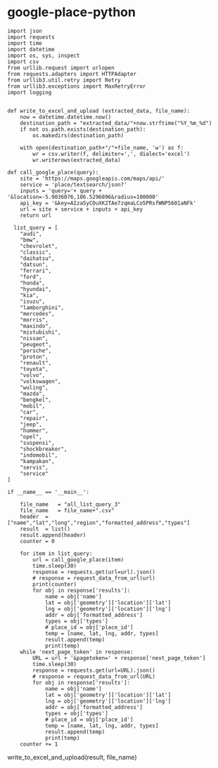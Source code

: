 # google-place-python

	import json
	import requests
	import time
	import datetime
	import os, sys, inspect
	import csv
	from urllib.request import urlopen
	from requests.adapters import HTTPAdapter
	from urllib3.util.retry import Retry
	from urllib3.exceptions import MaxRetryError
	import logging


	def write_to_excel_and_upload (extracted_data, file_name):
		now = datetime.datetime.now()
		destination_path = "extracted_data/"+now.strftime("%Y_%m_%d")
		if not os.path.exists(destination_path):
			os.makedirs(destination_path)

		with open(destination_path+"/"+file_name, 'w') as f:
			wr = csv.writer(f, delimiter=',', dialect='excel')
			wr.writerows(extracted_data)

	def call_google_place(query):
		site = 'https://maps.googleapis.com/maps/api/'
		service = 'place/textsearch/json?'
		inputs = 'query='+ query + '&location=-5.9036076,106.5296896&radius=100000'
		api_key = '&key=AIzaSyCOuXK2TAe7zqmaLCo5PRsfWNP5601aNFk'
		url = site + service + inputs + api_key
		return url
  
	  list_query = [
		"audi",
		"bmw",
		"chevrolet",
		"classic",
		"daihatsu",
		"datsun",
		"ferrari",
		"ford",
		"honda",
		"hyundai",
		"kia",
		"isuzu",
		"lamborghini",
		"mercedes",
		"morris",
		"maxindo",
		"mistubishi",
		"nissan",
		"peugeot",
		"porsche",
		"proton",
		"renault",
		"toyota",
		"volvo",
		"volkswagen",
		"wuling",
		"mazda",
		"bengkel",
		"mobil",
		"car",
		"repair",
		"jeep",
		"hummer",
		"opel",
		"suspensi",
		"shockbreaker",
		"indomobil",
		"kampakan",
		"servis",
		"service"
	]

	if __name__ == '__main__':

		file_name 	= "all_list_query_3"
		file_name 	= file_name+".csv"
		header 	= ["name","lat","long","region","formatted_address","types"]
		result 	= list()
		result.append(header)
		counter = 0

		for item in list_query:
			url = call_google_place(item)
			time.sleep(30)
			response = requests.get(url=url).json()
			# response = request_data_from_url(url)
			print(counter)
			for obj in response['results']:
				name = obj['name']
				lat = obj['geometry']['location']['lat']
				lng = obj['geometry']['location']['lng']
				addr = obj['formatted_address']
				types = obj['types']
				# place_id = obj['place_id']
				temp = [name, lat, lng, addr, types]
				result.append(temp)
				print(temp)
		while 'next_page_token' in response:
			URL = url + '&pagetoken=' + response['next_page_token']
			time.sleep(30)
			response = requests.get(url=URL).json()
			# response = request_data_from_url(URL)
			for obj in response['results']:
				name = obj['name']
				lat = obj['geometry']['location']['lat']
				lng = obj['geometry']['location']['lng']
				addr = obj['formatted_address']
				types = obj['types']
				# place_id = obj['place_id']
				temp = [name, lat, lng, addr, types]
				result.append(temp)
				print(temp)
		counter += 1

write_to_excel_and_upload(result, file_name)

